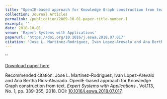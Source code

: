 ```yaml
---
title: "OpenIE-based approach for Knowledge Graph construction from text"
collection: Journal Articles
permalink: /publication/2009-10-01-paper-title-number-1
excerpt: ''
date: 2018-10-01
venue: 'Expert Systems with Applications'
paperurl: 'https://doi.org/10.1016/j.eswa.2018.07.017'
citation: 'Jose L. Martinez-Rodriguez, Ivan Lopez-Arevalo and Ana Bertha Rios-Alvarado. &quot;OpenIE-based approach for Knowledge Graph construction from text&quot;.![paper](/images/pdf.png)  <i>Expert Systems with Applications </i>. Vol.113, No. 1, pp. 339-355, 2018. DOI: [10.1016/j.eswa.2018.07.017](https://doi.org/10.1016/j.eswa.2018.07.017).'
---
```

''

[Download paper here](/files/openIE.pdf)

Recommended citation: Jose L. Martinez-Rodriguez, Ivan Lopez-Arevalo and Ana Bertha Rios-Alvarado. OpenIE-based approach for Knowledge Graph construction from text.  <i>Expert Systems with Applications </i>. Vol.113, No. 1, pp. 339-355, 2018. DOI: [10.1016/j.eswa.2018.07.017](https://doi.org/10.1016/j.eswa.2018.07.017). 

